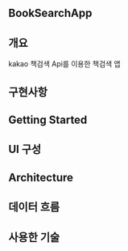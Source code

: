 ## BookSearchApp

## 개요

kakao 책검색 Api를 이용한 책검색 앱

## 구현사항

## Getting Started

## UI 구성

## Architecture

## 데이터 흐름

## 사용한 기술

